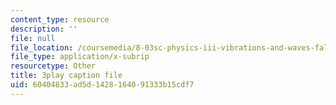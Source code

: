 ```yaml
---
content_type: resource
description: ''
file: null
file_location: /coursemedia/8-03sc-physics-iii-vibrations-and-waves-fall-2016/60404833ad5d1428164091333b15cdf7_BX4QPdP7fT8.srt
file_type: application/x-subrip
resourcetype: Other
title: 3play caption file
uid: 60404833-ad5d-1428-1640-91333b15cdf7
---
```

